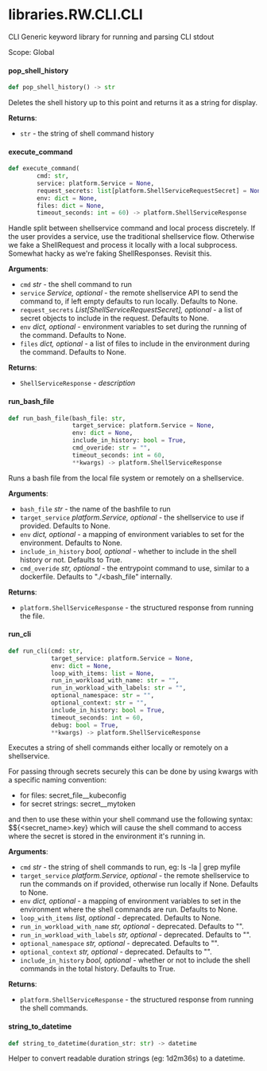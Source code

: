 <a id="libraries.RW.CLI.CLI"></a>

# libraries.RW.CLI.CLI

CLI Generic keyword library for running and parsing CLI stdout

Scope: Global

<a id="libraries.RW.CLI.CLI.pop_shell_history"></a>

#### pop\_shell\_history

```python
def pop_shell_history() -> str
```

Deletes the shell history up to this point and returns it as a string for display.

**Returns**:

- `str` - the string of shell command history

<a id="libraries.RW.CLI.CLI.execute_command"></a>

#### execute\_command

```python
def execute_command(
        cmd: str,
        service: platform.Service = None,
        request_secrets: list[platform.ShellServiceRequestSecret] = None,
        env: dict = None,
        files: dict = None,
        timeout_seconds: int = 60) -> platform.ShellServiceResponse
```

Handle split between shellservice command and local process discretely.
If the user provides a service, use the traditional shellservice flow.
Otherwise we fake a ShellRequest and process it locally with a local subprocess.
Somewhat hacky as we're faking ShellResponses. Revisit this.

**Arguments**:

- `cmd` _str_ - the shell command to run
- `service` _Service, optional_ - the remote shellservice API to send the command to, if left empty defaults to run locally. Defaults to None.
- `request_secrets` _List[ShellServiceRequestSecret], optional_ - a list of secret objects to include in the request. Defaults to None.
- `env` _dict, optional_ - environment variables to set during the running of the command. Defaults to None.
- `files` _dict, optional_ - a list of files to include in the environment during the command. Defaults to None.
  

**Returns**:

- `ShellServiceResponse` - _description_

<a id="libraries.RW.CLI.CLI.run_bash_file"></a>

#### run\_bash\_file

```python
def run_bash_file(bash_file: str,
                  target_service: platform.Service = None,
                  env: dict = None,
                  include_in_history: bool = True,
                  cmd_overide: str = "",
                  timeout_seconds: int = 60,
                  **kwargs) -> platform.ShellServiceResponse
```

Runs a bash file from the local file system or remotely on a shellservice.

**Arguments**:

- `bash_file` _str_ - the name of the bashfile to run
- `target_service` _platform.Service, optional_ - the shellservice to use if provided. Defaults to None.
- `env` _dict, optional_ - a mapping of environment variables to set for the environment. Defaults to None.
- `include_in_history` _bool, optional_ - whether to include in the shell history or not. Defaults to True.
- `cmd_overide` _str, optional_ - the entrypoint command to use, similar to a dockerfile. Defaults to "./<bash_file" internally.
  

**Returns**:

- `platform.ShellServiceResponse` - the structured response from running the file.

<a id="libraries.RW.CLI.CLI.run_cli"></a>

#### run\_cli

```python
def run_cli(cmd: str,
            target_service: platform.Service = None,
            env: dict = None,
            loop_with_items: list = None,
            run_in_workload_with_name: str = "",
            run_in_workload_with_labels: str = "",
            optional_namespace: str = "",
            optional_context: str = "",
            include_in_history: bool = True,
            timeout_seconds: int = 60,
            debug: bool = True,
            **kwargs) -> platform.ShellServiceResponse
```

Executes a string of shell commands either locally or remotely on a shellservice.

For passing through secrets securely this can be done by using kwargs with a specific naming convention:
- for files: secret_file__kubeconfig
- for secret strings: secret__mytoken

and then to use these within your shell command use the following syntax: $${<secret_name>.key} which will cause the shell command to access where
the secret is stored in the environment it's running in.

**Arguments**:

- `cmd` _str_ - the string of shell commands to run, eg: ls -la | grep myfile
- `target_service` _platform.Service, optional_ - the remote shellservice to run the commands on if provided, otherwise run locally if None. Defaults to None.
- `env` _dict, optional_ - a mapping of environment variables to set in the environment where the shell commands are run. Defaults to None.
- `loop_with_items` _list, optional_ - deprecated. Defaults to None.
- `run_in_workload_with_name` _str, optional_ - deprecated. Defaults to "".
- `run_in_workload_with_labels` _str, optional_ - deprecated. Defaults to "".
- `optional_namespace` _str, optional_ - deprecated. Defaults to "".
- `optional_context` _str, optional_ - deprecated. Defaults to "".
- `include_in_history` _bool, optional_ - whether or not to include the shell commands in the total history. Defaults to True.
  

**Returns**:

- `platform.ShellServiceResponse` - the structured response from running the shell commands.

<a id="libraries.RW.CLI.CLI.string_to_datetime"></a>

#### string\_to\_datetime

```python
def string_to_datetime(duration_str: str) -> datetime
```

Helper to convert readable duration strings (eg: 1d2m36s) to a datetime.

